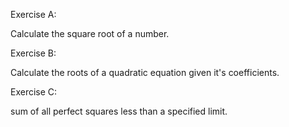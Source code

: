 Exercise A:

Calculate the square root of a number.

Exercise B:

Calculate the roots of a quadratic equation given it's coefficients.

Exercise C:

sum of all perfect squares less than a specified limit.
